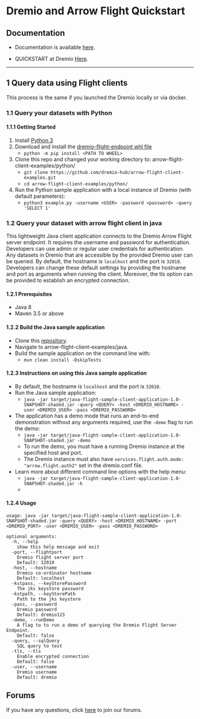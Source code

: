 
# Dremio and Arrow Flight Quickstart

## Documentation

- Documentation is available [here](https://docs.dremio.com).

- QUICKSTART at Dremio [Here](https://docs.dremio.com/quickstart/).

---

## 1 Query data using Flight clients
This process is the same if you launched the Dremio locally or via docker.

### 1.1 Query your datasets with Python
> 
#### 1.1.1 Getting Started

1. Install [Python 3](https://www.python.org/downloads/)
2. Download and install the [dremio-flight-endpoint whl file](https://github.com/dremio-hub/arrow-flight-client-examples/releases)
    - `python -m pip install <PATH TO WHEEL>` 
3. Clone this repo and changed your working directory to: arrow-flight-client-examples/python/  
    - `git clone https://github.com/dremio-hub/arrow-flight-client-examples.git`  
    - `cd arrow-flight-client-examples/python/`
4. Run the Python sample application with a local instance of Dremio (with default parameters):
    - `python3 example.py -username <USER> -password <password> -query 'SELECT 1'`


### 1.2 Query your dataset with arrow flight client in java
This lightweight Java client application connects to the Dremio Arrow Flight server endpoint. It requires the username and password for authentication. Developers can use admin or regular user credentials for authentication. Any datasets in Dremio that are accessible by the provided Dremio user can be queried. By default, the hostname is `localhost` and the port is `32010`. Developers can change these default settings by providing the hostname and port as arguments when running the client. Moreover, the tls option can be provided to establish an encrypted connection.

#### 1.2.1 Prerequisites
-   Java 8
-   Maven 3.5 or above

#### 1.2.2 Build the Java sample application

-   Clone this [repository](https://github.com/dremio-hub/arrow-flight-client-examples).
-   Navigate to arrow-flight-client-examples/java.
-   Build the sample application on the command line with:
    -   `mvn clean install -DskipTests`

#### 1.2.3 Instructions on using this Java sample application

-   By default, the hostname is `localhost` and the port is `32010`.
-   Run the Java sample application:
    -   `java -jar target/java-flight-sample-client-application-1.0-SNAPSHOT-shaded.jar -query <QUERY> -host <DREMIO_HOSTNAME> -user <DREMIO_USER> -pass <DREMIO_PASSWORD>`
-   The application has a demo mode that runs an end-to-end demonstration without any arguments required, use the `-demo` flag to run the demo:
    -   `java -jar target/java-flight-sample-client-application-1.0-SNAPSHOT-shaded.jar -demo`
    -   To run the demo, you must have a running Dremio instance at the specified host and port.
    -   The Dremio instance must also have `services.flight.auth.mode: "arrow.flight.auth2"` set in the dremio.conf file.
-   Learn more about different command line options with the help menu:
    -   `java -jar target/java-flight-sample-client-application-1.0-SNAPSHOT-shaded.jar -h`
    -
#### 1.2.4  Usage

```
usage: java -jar target/java-flight-sample-client-application-1.0-SNAPSHOT-shaded.jar -query <QUERY> -host <DREMIO_HOSTNAME> -port <DREMIO_PORT> -user <DREMIO_USER> -pass <DREMIO_PASSWORD>

optional arguments:
  -h, --help            
    show this help message and exit
  -port, --flightport
    Dremio flight server port
    Default: 32010
  -host, --hostname
    Dremio co-ordinator hostname
    Default: localhost
  -kstpass, --keyStorePassword
    The jks keystore password
  -kstpath, --keyStorePath
    Path to the jks keystore
  -pass, --password
    Dremio password
    Default: dremio123
  -demo, --runDemo
    A flag to to run a demo of querying the Dremio Flight Server Endpoint.
    Default: false
  -query, --sqlQuery
    SQL query to test
  -tls, --tls
    Enable encrypted connection
    Default: false
  -user, --username
    Dremio username
    Default: dremio
```

## Forums
If you have any questions, click [here](https://community.dremio.com/) to join our forums.
